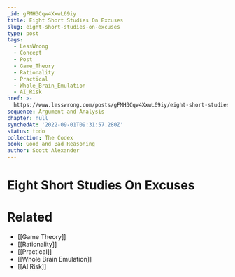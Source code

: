 ```yaml
---
_id: gFMH3Cqw4XxwL69iy
title: Eight Short Studies On Excuses
slug: eight-short-studies-on-excuses
type: post
tags:
  - LessWrong
  - Concept
  - Post
  - Game_Theory
  - Rationality
  - Practical
  - Whole_Brain_Emulation
  - AI_Risk
href: >-
  https://www.lesswrong.com/posts/gFMH3Cqw4XxwL69iy/eight-short-studies-on-excuses
sequence: Argument and Analysis
chapter: null
synchedAt: '2022-09-01T09:31:57.280Z'
status: todo
collection: The Codex
book: Good and Bad Reasoning
author: Scott Alexander
---
```


# Eight Short Studies On Excuses


# Related

- [[Game Theory]]
- [[Rationality]]
- [[Practical]]
- [[Whole Brain Emulation]]
- [[AI Risk]]